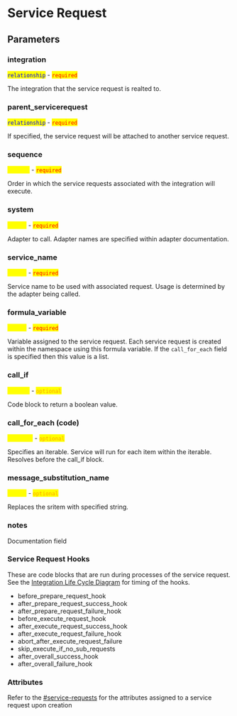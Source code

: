 # Service Request

## Parameters

### integration

<mark style="color:blue;">`relationship`</mark> - <mark style="color:red;">`required`</mark>

The integration that the service request is realted to.

### parent\_servicerequest

<mark style="color:blue;">`relationship`</mark> - <mark style="color:red;">`required`</mark>

If specified, the service request will be attached to another service request.

### sequence

<mark style="color:yellow;">`integer`</mark> - <mark style="color:red;">`required`</mark>

Order in which the service requests associated with the integration will execute.

### system

<mark style="color:yellow;">`string`</mark> - <mark style="color:red;">`required`</mark>

Adapter to call. Adapter names are specified within adapter documentation.

### service\_name

<mark style="color:yellow;">`string`</mark> - <mark style="color:red;">`required`</mark>

Service name to be used with associated request. Usage is determined by the adapter being called.

### formula\_variable

<mark style="color:yellow;">`string`</mark> - <mark style="color:red;">`required`</mark>

Variable assigned to the service request. Each service request is created within the namespace using this formula variable. If the `call_for_each` field is specified then this value is a list.

### call\_if

<mark style="color:yellow;">`boolean`</mark> - <mark style="color:orange;">`optional`</mark>

Code block to return a boolean value.

### call\_for\_each (code)

<mark style="color:yellow;">`iterable`</mark> - <mark style="color:orange;">`optional`</mark>

Specifies an iterable. Service will run for each item within the iterable. Resolves before the call\_if block.

### message\_substitution\_name

<mark style="color:yellow;">`string`</mark> - <mark style="color:orange;">`optional`</mark>

Replaces the sritem with specified string.

### notes

Documentation field

### Service Request Hooks

These are code blocks that are run during processes of the service request. See the [Integration Life Cycle Diagram](../../media/integration\_life\_cycle.svg) for timing of the hooks.

* before\_prepare\_request\_hook
* after\_prepare\_request\_success\_hook
* after\_prepare\_request\_failure\_hook
* before\_execute\_request\_hook
* after\_execute\_request\_success\_hook
* after\_execute\_request\_failure\_hook
* abort\_after\_execute\_request\_failure
* skip\_execute\_if\_no\_sub\_requests
* after\_overall\_success\_hook
* after\_overall\_failure\_hook

### Attributes

Refer to the [#service-requests](../integration\_anatomy.md#service-requests "mention") for the attributes assigned to a service request upon creation&#x20;
